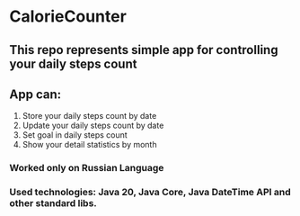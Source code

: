 # CalorieCounter

## This repo represents simple app for controlling your daily steps count

## App can:

1. Store your daily steps count by date
2. Update your daily steps count by date
3. Set goal in daily steps count
4. Show your detail statistics by month

### Worked only on Russian Language

### Used technologies: Java 20, Java Core, Java DateTime API and other standard libs.
